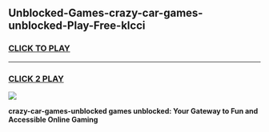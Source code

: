 
## Unblocked-Games-crazy-car-games-unblocked-Play-Free-klcci
<h3>
<a href="https://premium76.site?title=crazy-car-games-unblocked&ref=19M">CLICK TO PLAY</a></h3>
<hr>

<h3>
<a href="https://premium76.site?title=crazy-car-games-unblocked&ref=19M">CLICK 2 PLAY</a>
  
</h3>

<a href="https://premium76.site?title=crazy-car-games-unblocked&ref=19M"><img src="https://clearcache.store/games.png"></a>


**crazy-car-games-unblocked games unblocked: Your Gateway to Fun and Accessible Online Gaming**
